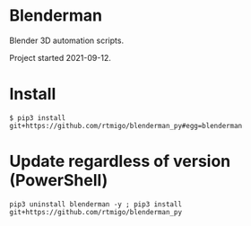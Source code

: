 # Blenderman

Blender 3D automation scripts.

Project started 2021-09-12.

# Install

```
$ pip3 install git+https://github.com/rtmigo/blenderman_py#egg=blenderman
```

# Update regardless of version (PowerShell)

```
pip3 uninstall blenderman -y ; pip3 install git+https://github.com/rtmigo/blenderman_py
```
